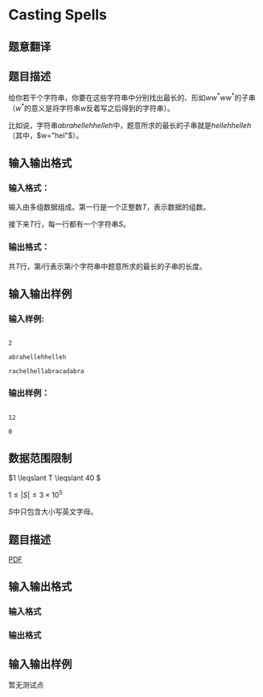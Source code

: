 # Casting Spells

## 题意翻译

## 题目描述

给你若干个字符串，你要在这些字符串中分别找出最长的、形如$ww^*ww^*$的子串（$w^*$的意义是将字符串$w$反着写之后得到的字符串）。

比如说，字符串$abrahellehhelleh$中，题意所求的最长的子串就是$hellehhelleh$（其中，$w="hel"$）。

## 输入输出格式

### 输入格式：

输入由多组数据组成。第一行是一个正整数$T$，表示数据的组数。

接下来$T$行，每一行都有一个字符串$S$。

### 输出格式：

共$T$行，第$i$行表示第$i$个字符串中题意所求的最长的子串的长度。

## 输入输出样例

### 输入样例:

```

2

abrahellehhelleh

rachelhellabracadabra

```

### 输出样例：

```

12

0

```

## 数据范围限制

$1 \leqslant T \leqslant 40 $

$1 \leqslant |S| \leqslant 3 \times 10^5$

$S$中只包含大小写英文字母。

## 题目描述

[problemUrl]: https://uva.onlinejudge.org/index.php?option=com_onlinejudge&Itemid=8&category=447&page=show_problem&problem=4216

[PDF](https://uva.onlinejudge.org/external/14/p1470.pdf)

## 输入输出格式

### 输入格式

### 输出格式

## 输入输出样例

暂无测试点

